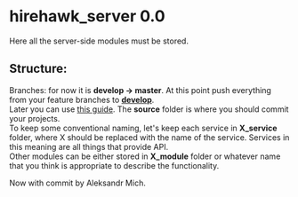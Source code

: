 
# hirehawk_server 0.0
Here all the server-side modules must be stored.
## Structure:
Branches: for now it is **develop -> master**. At this point push everything from your feature branches to [**develop**](https://github.com/HireHawk/hirehawk_server/tree/develop).<br/>
Later you can use [this guide](https://nvie.com/posts/a-successful-git-branching-model/).
The **source** folder is where you should commit your projects.<br/>
To keep some conventional naming, let's keep each service in **X_service** folder, where X should be replaced with the name of the service. Services in this meaning are all things that provide API.<br/>
Other modules can be either stored in **X_module** folder or whatever name that you think is appropriate to describe the functionality.

Now with commit by Aleksandr Mich.
